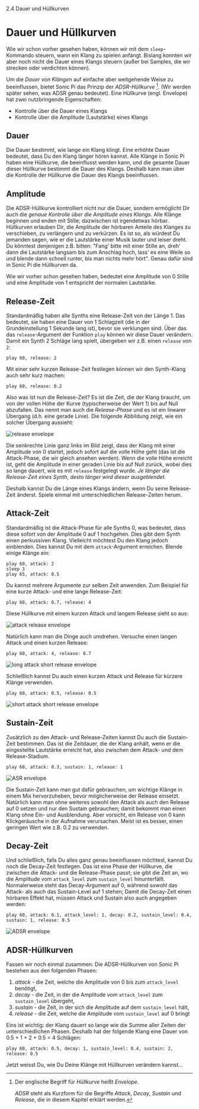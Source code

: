 2.4 Dauer und Hüllkurven

# Dauer und Hüllkurven

Wie wir schon vorher gesehen haben, können wir mit dem `sleep`-Kommando 
steuern, wann ein Klang zu spielen anfängt. Bislang konnten wir aber 
noch nicht die Dauer eines Klangs steuern (außer bei Samples, die wir 
strecken oder verdichten können).

Um die *Dauer von Klängen* auf einfache aber weitgehende Weise zu 
beeinflussen, bietet Sonic Pi das Prinzip der *ADSR-Hüllkurve* [^1]. 
(Wir werden später sehen, was ADSR genau bedeutet). Eine Hüllkurve 
(engl. Envelope) hat zwei nutzbringende Eigenschaften:

* Kontrolle über die Dauer eines Klangs
* Kontrolle über die Amplitude (Lautstärke) eines Klangs

## Dauer

Die Dauer bestimmt, wie lange ein Klang klingt. Eine erhöhte Dauer 
bedeutet, dass Du den Klang länger hören kannst. Alle Klänge in Sonic 
Pi haben eine Hüllkurve, die beeinflusst werden kann, und die gesamte 
Dauer dieser Hüllkurve bestimmt die Dauer des Klangs. Deshalb kann man 
über die Kontrolle der Hüllkurve die Dauer des Klangs beeinflussen.
 
## Amplitude

Die ADSR-Hüllkurve kontrolliert nicht nur die Dauer, sondern ermöglicht 
Dir auch die *genaue Kontrolle über die Amplitude eines Klangs*. Alle 
Klänge beginnen und enden mit Stille; dazwischen ist irgendetwas 
hörbar. Hüllkurven erlauben Dir, die Amplitude der hörbaren Anteile des 
Klanges zu verschieben, zu verlängern und zu verkürzen. Es ist so, als 
würdest Du jemanden sagen, wie er die Lautstärke einer Musik lauter und 
leiser dreht. Du könntest denjenigen z.B. bitten: "Fang' bitte mit einer 
Stille an, dreh' dann die Lautstärke langsam bis zum Anschlag hoch, 
lass' es eine Weile so und blende dann schnell runter, bis man nichts 
mehr hört". Genau dafür sind in Sonic Pi die Hüllkurven da.

Wie wir vorher schon gesehen haben, bedeutet eine Amplitude von 0 
Stille und eine Amplitude von 1 entspricht der normalen Lautstärke.

## Release-Zeit

Standardmäßig haben alle Synths eine Release-Zeit von der Länge 1. Das 
bedeutet, sie haben eine Dauer von 1 Schlagzeit (die in der Grundeinstellung
1 Sekunde lang ist), bevor sie verklungen  sind. Über das das
`release`-Argument der Funktion `play` können wir diese Dauer verändern.
Damit ein Synth 2 Schläge lang spielt, übergeben wir z.B. einen
`release` von `2`:

```
play 60, release: 2
```

Mit einer sehr kurzen Release-Zeit festlegen können wir den
Synth-Klang auch sehr kurz machen:

```
play 60, release: 0.2
```

Also was ist nun die Release-Zeit? Es ist die Zeit, die der Klang 
braucht, um von der vollen Höhe der Kurve (typischerweise der Wert 1) 
bis auf Null abzufallen. Das nennt man auch die *Release-Phase* und es 
ist ein linearer Übergang (d.h. eine gerade Linie). Die folgende 
Abbildung zeigt, wie ein solcher Übergang aussieht:

![release envelope](:/images/tutorial/env-release.png)

Die senkrechte Linie ganz links im Bild zeigt, dass der Klang mit einer 
Amplitude von 0 startet, jedoch sofort auf die volle Höhe geht (das ist 
die Attack-Phase, die wir gleich ansehen werden). Wenn die volle Höhe 
erreicht ist, geht die Amplitude in einer geraden Linie bis auf Null 
zurück, wobei dies so lange dauert, wie es mit `release` festgelegt 
wurde. *Je länger die Release-Zeit eines Synth, desto länger wird 
dieser ausgeblendet.*

Deshalb kannst Du die Länge eines Klangs ändern, wenn Du seine 
Release-Zeit änderst. Spiele einmal mit unterschiedlichen Release-Zeiten 
herum.

## Attack-Zeit

Standardmäßig ist die Attack-Phase für alle Synths 0, was bedeutet, 
dass diese sofort von der Amplitude 0 auf 1 hochgehen. Dies gibt dem 
Synth einen perkussiven Klang. Vielleicht möchtest Du den Klang jedoch 
einblenden. Dies kannst Du mit dem `attack`-Argument erreichen. Blende 
einige Klänge ein:

```
play 60, attack: 2
sleep 3
play 65, attack: 0.5
```

Du kannst mehrere Argumente zur selben Zeit anwenden. Zum Beispiel für 
eine kurze Attack- und eine lange Release-Zeit:

```
play 60, attack: 0.7, release: 4
```

Diese Hüllkurve mit einem kurzen Attack und langem Release sieht so aus:

![attack release envelope](:/images/tutorial/env-attack-release.png)

Natürlich kann man die Dinge auch umdrehen. Versuche einen langen 
Attack und einen kurzen Release:

```
play 60, attack: 4, release: 0.7
```

![long attack short release envelope](:/images/tutorial/env-long-attack-short-release.png)

Schließlich kannst Du auch einen kurzen Attack und Release für kürzere 
Klänge verwenden.

```
play 60, attack: 0.5, release: 0.5
```

![short attack short release envelope](:/images/tutorial/env-short-attack-short-release.png)

## Sustain-Zeit

Zusätzlich zu den Attack- und Release-Zeiten kannst Du auch die 
Sustain-Zeit bestimmen. Das ist die Zeitdauer, die der Klang anhält, 
wenn er die eingestellte Lautstärke erreicht hat, also zwischen dem 
Attack- und dem Release-Stadium.

```
play 60, attack: 0.3, sustain: 1, release: 1
```

![ASR envelope](:/images/tutorial/env-attack-sustain-release.png)

Die Sustain-Zeit kann man gut dafür gebrauchen, um wichtige Klänge in 
einem Mix hervorzuheben, bevor möglicherweise der Release einsetzt. 
Natürlich kann man ohne weiteres sowohl den Attack als auch den Release 
auf 0 setzen und nur den Sustain gebrauchen; damit bekommt man einen 
Klang ohne Ein- und Ausblendung. Aber vorsicht, ein Release von 0 kann 
Klickgeräusche in der Aufnahme verursachen. Meist ist es besser, 
einen geringen Wert wie z.B. 0.2 zu verwenden.

## Decay-Zeit

Und schließlich, falls Du alles ganz genau beeinflussen möchtest, 
kannst Du noch die Decay-Zeit festlegen. Das ist eine Phase der 
Hüllkurve, die zwischen die Attack- und die Release-Phase passt; sie 
gibt die Zeit an, wo die Amplitude vom `attack_level` zum 
`sustain_level` hinunterfällt. Normalerweise steht das Decay-Argument 
auf 0, während sowohl das Attack- als auch das Sustain-Level auf 1 
stehen; Damit die Decay-Zeit einen hörbaren Effekt hat, müssen Attack
und Sustain also auch angegeben werden:

```
play 60, attack: 0.1, attack_level: 1, decay: 0.2, sustain_level: 0.4, sustain: 1, release: 0.5
```

![ADSR envelope](:/images/tutorial/env-attack-decay-sustain-release.png)

## ADSR-Hüllkurven

Fassen wir noch einmal zusammen: Die ADSR-Hüllkurven von Sonic Pi
bestehen aus den folgenden Phasen:

1. *attack* - die Zeit, welche die Amplitude von 0 bis zum `attack_level` benötigt,
2. *decay* - die Zeit, in der die Amplitude vom `attack_level` zum `sustain_level` übergeht,
3. *sustain* - die Zeit, in der sich die Amplitude auf dem `sustain_level` hält,
4. *release* - die Zeit, welche die Amplitude vom `sustain_level` auf 0 bringt

Eins ist wichtig: der Klang dauert so lange wie die Summe aller Zeiten 
der unterschiedlichen Phasen. Deshalb hat der folgende Klang eine Dauer 
von 0.5 + 1 + 2 + 0.5 = 4 Schlägen:

```
play 60, attack: 0.5, decay: 1, sustain_level: 0.4, sustain: 2, release: 0.5
```

Jetzt weisst Du, wie Du Deine Klänge mit Hüllkurven verändern kannst...

[^1]: Der englische Begriff für *Hüllkurve* heißt *Envelope*.

    *ADSR* steht als Kurzform für die Begriffe *Attack*, *Decay*,
    *Sustain* und *Release*, die in diesem Kapitel erklärt werden.
